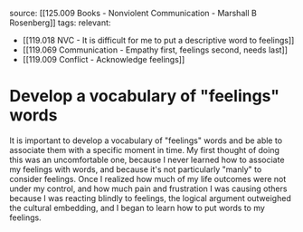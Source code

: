 source: [[125.009 Books - Nonviolent Communication - Marshall B Rosenberg]]
tags:
relevant:
- [[119.018 NVC - It is difficult for me to put a descriptive word to feelings]]
- [[119.069 Communication - Empathy first, feelings second, needs last]]
- [[119.009 Conflict - Acknowledge feelings]]

# Develop a vocabulary of "feelings" words

It is important to develop a vocabulary of "feelings" words and be able to associate them with a specific moment in time. My first thought of doing this was an uncomfortable one, because I never learned how to associate my feelings with words, and because it's not particularly "manly" to consider feelings. Once I realized how much of my life outcomes were not under my control, and how much pain and frustration I was causing others because I was reacting blindly to feelings, the logical argument outweighed the cultural embedding, and I began to learn how to put words to my feelings.

